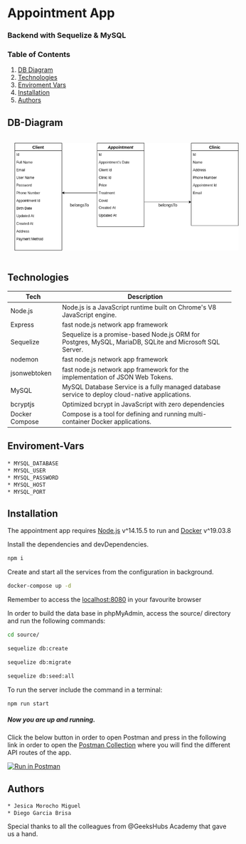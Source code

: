 # Appointment App
### Backend with Sequelize & MySQL


### Table of Contents
1. [DB Diagram](#DB-Diagram)
2. [Technologies](#Technologies)
3. [Enviroment Vars](#Enviroment-Vars)
4. [Installation](#Installation)
5. [Authors](#Authors)

## DB-Diagram
<img src="data/img/clinicDiagram.png"
     style="margin: 1rem;" />



## Technologies

| Tech | Description |
| ---- | ---- |
| Node.js | Node.js is a JavaScript runtime built on Chrome's V8 JavaScript engine. |
| Express | fast node.js network app framework |
| Sequelize | Sequelize is a promise-based Node.js ORM for Postgres, MySQL, MariaDB, SQLite and Microsoft SQL Server.|
| nodemon | fast node.js network app framework |
| jsonwebtoken | fast node.js network app framework for the implementation of JSON Web Tokens. |
| MySQL | MySQL Database Service is a fully managed database service to deploy cloud-native applications.|
| bcryptjs | Optimized bcrypt in JavaScript with zero dependencies|
| Docker Compose | Compose is a tool for defining and running multi-container Docker applications.|

## Enviroment-Vars

    * MYSQL_DATABASE
    * MYSQL_USER
    * MYSQL_PASSWORD
    * MYSQL_HOST
    * MYSQL_PORT


## Installation

The appointment app requires [Node.js](https://nodejs.org/) v^14.15.5 to run and [Docker](https://www.docker.com/) v^19.03.8

Install the dependencies and devDependencies.

```sh
npm i
```
Create and start all the services from the configuration in background.
```sh
docker-compose up -d
```
Remember to access the [localhost:8080](http://localhost:8080/) in your favourite browser

In order to build the data base in phpMyAdmin, access the source/ directory and run the following commands:

```sh
cd source/
```
```sh
sequelize db:create
```
```sh
sequelize db:migrate
```
```sh
sequelize db:seed:all
```
To run the server include the command in a terminal:
```sh
npm run start
```
##### Now you are up and running.

Click the below button in order to open Postman and press in the following link in order to open the [Postman Collection](https://documenter.getpostman.com/view/14551432/Tz5jfLYs) where you will find the different API routes of the app.


[![Run in Postman](https://run.pstmn.io/button.svg)](https://app.getpostman.com/run-collection/20f1441c147d9fec8c3b)

## Authors

    * Jesica Morocho Miguel
    * Diego Garcia Brisa

Special thanks to all the colleagues from @GeeksHubs Academy that gave us a hand.


